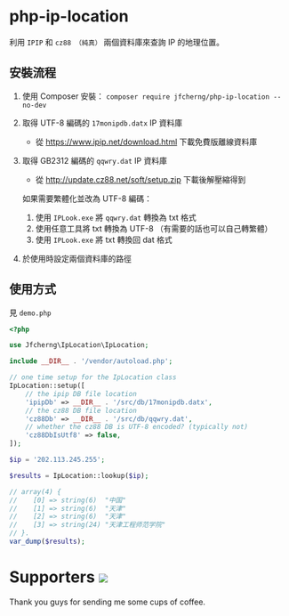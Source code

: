 # php-ip-location

利用 `IPIP` 和 `cz88 （純真）` 兩個資料庫來查詢 IP 的地理位置。


## 安裝流程

1. 使用 Composer 安裝： `composer require jfcherng/php-ip-location --no-dev`

1. 取得 UTF-8 編碼的 `17monipdb.datx` IP 資料庫

   - 從 https://www.ipip.net/download.html 下載免費版離線資料庫

1. 取得 GB2312 編碼的 `qqwry.dat` IP 資料庫

   - 從 http://update.cz88.net/soft/setup.zip 下載後解壓縮得到
   
   如果需要繁體化並改為 UTF-8 編碼：
   
   1. 使用 `IPLook.exe` 將 `qqwry.dat` 轉換為 txt 格式
   1. 使用任意工具將 txt 轉換為 UTF-8 （有需要的話也可以自己轉繁體）
   1. 使用 `IPLook.exe` 將 txt 轉換回 dat 格式

1. 於使用時設定兩個資料庫的路徑


## 使用方式

見 `demo.php`

```php
<?php

use Jfcherng\IpLocation\IpLocation;

include __DIR__ . '/vendor/autoload.php';

// one time setup for the IpLocation class
IpLocation::setup([
    // the ipip DB file location
    'ipipDb' => __DIR__ . '/src/db/17monipdb.datx',
    // the cz88 DB file location
    'cz88Db' => __DIR__ . '/src/db/qqwry.dat',
    // whether the cz88 DB is UTF-8 encoded? (typically not)
    'cz88DbIsUtf8' => false,
]);

$ip = '202.113.245.255';

$results = IpLocation::lookup($ip);

// array(4) {
//    [0] => string(6)  "中国"
//    [1] => string(6)  "天津"
//    [2] => string(6)  "天津"
//    [3] => string(24) "天津工程师范学院"
// }.
var_dump($results);
```


Supporters <a href="https://www.paypal.com/cgi-bin/webscr?cmd=_s-xclick&hosted_button_id=ATXYY9Y78EQ3Y" target="_blank"><img src="https://www.paypalobjects.com/en_US/i/btn/btn_donate_LG.gif" /></a>
==========

Thank you guys for sending me some cups of coffee.
